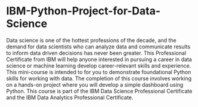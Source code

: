 # IBM-Python-Project-for-Data-Science
Data science is one of the hottest professions of the decade, and the demand for data scientists who can analyze data and communicate results to inform data driven decisions has never been greater. This Professional Certificate from IBM will help anyone interested in pursuing a career in data science or machine learning develop career-relevant skills and experience.  This mini-course is intended to for you to demonstrate foundational Python skills for working with data. The completion of this course involves working on a hands-on project where you will develop a simple dashboard using Python.  This course is part of the IBM Data Science Professional Certificate and the IBM Data Analytics Professional Certificate.
